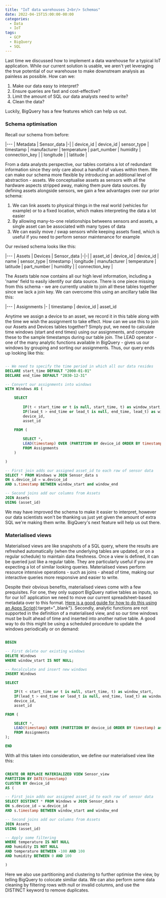 ```yaml
---
title: "IoT data warehouses 2<br/> Schemas"
date: 2022-04-15T15:00:00-00:00
categories:
  - Data
  - IoT
tags:
  - GCP
  - BigQuery
  - SQL
---
```


Last time we discussed how to implement a data warehouse for a typical IoT application. While our current solution is usable, we aren't yet leveraging the true potential of our warehouse to make downstream analysis as painless as possible. How can we:

1. Make our data easy to interpret?
2. Ensure queries are fast and cost-effective? 
3. Limit the amount of SQL our data analysts need to write?
4. Clean the data? 

Luckily, BigQuery has a few features which can help us out.

### Schema optimisation
Recall our schema from before: 

|---
| Metadata | Sensor_data
|-|
| device_id | device_id
| sensor_type | timestamp
| manufacturer | temperature
| part_number | humidity
| connection_key | 
| longitude | 
| latitude |

From a data analysts perspective, our tables contains a lot of redundant information since they only care about a handful of values within them. We can make our schema more flexible by introducing an additional level of abstraction - assets. We conceptualise assets as sensors with all the hardware aspects stripped away, making them pure data sources. By defining assets alongside sensors, we gain a few advantages over our prior schema:

1. We can link assets to physical things in the real world (vehicles for example) or to a fixed location, which makes interpreting the data a lot easier
2. By allowing many-to-one relationships betweens sensors and assets, a single asset can be associated with many types of data
3. We can easily move / swap sensors while keeping assets fixed, which is useful if you need to perform sensor maintenance for example

Our revised schema looks like this:

|---
| Assets | Devices | Sensor_data
|-|-|
| asset_id | device_id | device_id
| name | sensor_type | timestamp
| longitude | manufacturer | temperature
| latitude  | part_number | humidity
| | connection_key |

The Assets table now contains all our high level information, including a 'name' field to easily identify our data source. There is one piece missing from this schema - we are currently unable to join all these tables together since we lack a join key. We can overcome this using an ancillary table like this:

|---
| Assignments
|-
| timestamp
| device_id
| asset_id

Anytime we assign a device to an asset, we record it in this table along with the time we wish the assignment to take effect. How can we use this to join our Assets and Devices tables together? Simply put, we need to calculate time windows (start and end times) using our assignments, and compare these to the sample timestamps during our table join. The LEAD operator - one of the many analytic functions available in BigQuery - gives us our windows by grouping and sorting our assignments. Thus, our query ends up looking like this:

```sql

-- We need to specify the time period in which all our data resides
DECLARE start_time DEFAULT "2000-01-01"
DECLARE end_time DEFAULT "2030-12-31"

-- Convert our assignments into windows
WITH Windows AS (

	SELECT 
	
		IF(t < start_time or t is null, start_time, t) as window_start,
		IF(lead_t > end_time or lead_t is null, end_time, lead_t) as window_end, 
		device_id,
		asset_id

	FROM (
	
		SELECT *,
		LEAD(timestamp) OVER (PARTITION BY device_id ORDER BY timestamp) as lead_t
		FROM Assignments
	)

)

-- First join adds our assigned asset_id to each row of sensor data
SELECT * FROM Windows w JOIN Sensor_data s
ON s.device_id = w.device_id
AND s.timestamp BETWEEN window_start and window_end

-- Second joins add our columns from Assets
JOIN Assets
USING (asset_id)

```

We may have improved the schema to make it easier to interpret, however our data scientists won't be thanking us just yet given the amount of extra SQL we're making them write. BigQuery's next feature will help us out there.

### Materialised views
Materialised views are like snapshots of a SQL query, where the results are refreshed automatically (when the underlying tables are updated, or on a regular schedule) to maintain data freshness. Once a view is defined, it can be queried just like a regular table. They are particularly useful if you are expecting a lot of similar looking queries. Materialised views perform resource intensive operations - such as joins - ahead of time, making our interactive queries more responsive and easier to write. 

Despite their obvious benefits, materialised views come with a few prequisites. For one, they only support BigQuery native tables as inputs, so for our IoT application we need to move our current spreadsheet-based metadata over to this format. [Here is a good guide for how to do this using an Apps Script](https://towardsdatascience.com/google-sheets-to-google-bigquery-move-your-data-a5fa9f4e9e5d){:target="_blank"}. Secondly, analytic functions are not supported in the definition of a materialised view, and so our time windows must be built ahead of time and inserted into another native table. A good way to do this might be using a scheduled procedure to update the windows periodically or on demand:

```sql

BEGIN

-- First delete our existing windows
DELETE Windows
WHERE window_start IS NOT NULL;

-- Recalculate and insert new windows
INSERT Windows

SELECT 

	IF(t < start_time or t is null, start_time, t) as window_start,
	IF(lead_t > end_time or lead_t is null, end_time, lead_t) as window_end, 
	device_id,
	asset_id

FROM (

	SELECT *,
	LEAD(timestamp) OVER (PARTITION BY device_id ORDER BY timestamp) as lead_t
	FROM Assignments
);

END

```

With all this taken into consideration, we define our materialised view like this:

```sql

CREATE OR REPLACE MATERIALIZED VIEW Sensor_view
PARTITION BY DATE(timestamp)
CLUSTER BY device_id
AS (

-- First join adds our assigned asset_id to each row of sensor data
SELECT DISTINCT * FROM Windows w JOIN Sensor_data s
ON s.device_id = w.device_id
AND s.timestamp BETWEEN window_start and window_end

-- Second joins add our columns from Assets
JOIN Assets
USING (asset_id)

-- Apply some filtering
WHERE temperature IS NOT NULL
AND humidity IS NOT NULL
AND temperature BETWEEN -100 AND 100
AND humidity BETWEEN 0 AND 100

)

```

Here we also use partitioning and clustering to further optimise the view, by telling BigQuery to colocate similiar data. We can also perform some data cleaning by filtering rows with null or invalid columns, and use the DISTINCT keyword to remove duplicates.





